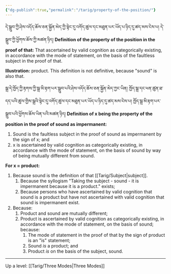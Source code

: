 ```yaml
---
{"dg-publish":true,"permalink":"/tarig/property-of-the-position/"}
---
```


དེ་སྒྲུབ་ཀྱི་ཤེས་འདོད་ཆོས་ཅན་སྐྱོན་མེད་ཀྱི་སྟེང་དུ་འགོད་ཚུལ་དང་མཐུན་པར་ཡོད་པ་ཉིད་དུ་ཚད་མས་ངེས་པ། དེ་སྒྲུབ་ཀྱི་ཕྱོགས་ཆོས་ཀྱི་མཚན་ཉིད།
**Definition of the property of the position in the proof of that:**
That ascertained by valid cognition as categorically existing, in accordance with the mode of statement, on the basis of the faultless subject in the proof of that.

**Illustration:** product.
This definition is not definitive, because "sound" is also that.

སྒྲ་དེ་ཁྱོད་ཀྱི་རྟགས་ཀྱི་སྒྲ་མི་རྟག་པར་སྒྲུབ་པའི་ཤེས་འདོད་ཆོས་ཅན་སྐྱོན་མེད་ཀྱང་ཡིན། ཁྱོད་སྒྲ་དང་ཕན་ཚུན་ཐ་དད་པའི་ཚུལ་གྱིས་སྒྲའི་སྟེང་དུ་འགོད་ཚུལ་དང་མཐུན་པར་ཡོད་པ་ཉིད་དུ་ཚད་མས་ངེས་པ། ཁྱོད་སྒྲ་མི་རྟག་པར་སྒྲུབ་པའི་ཕྱོགས་ཆོས་ཡིན་པའི་མཚན་ཉིད།
**Definition of x being the property of the position in the proof of sound as impermanent:**
1. Sound is the faultless subject in the proof of sound as impermanent by the sign of x; and
2. x is ascertained by valid cognition as categorically existing, in accordance with the mode of statement, on the basis of sound by way of being mutually different from sound.

**For x = product:**
1. Because sound is the definition of that [[Tarig/Subject\|subject]].
	1. Because the syllogism "Taking the subject - sound - it is impermanent because it is a product." exists;
	2. Because persons who have ascertained by valid cognition that sound is a product but have not ascertained with valid cognition that sound is impermanent exist.
2. Because:
	1. Product and sound are mutually different;
	2. Product is ascertained by valid cognition as categorically existing, in accordance with the mode of statement, on the basis of sound; because:
		1. The mode of statement in the proof of that by the sign of product is an "is" statement;
		2. Sound *is* a product; and
		3. Product *is* on the basis of the subject, sound.

---
Up a level: [[Tarig/Three Modes\|Three Modes]]
